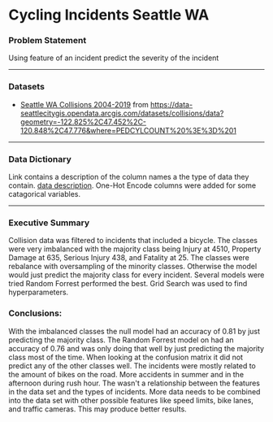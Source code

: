 # Cycling Incidents Seattle WA

### Problem Statement

Using feature of an incident predict the severity of the incident


---

### Datasets


- [Seattle WA Collisions 2004-2019](./Collisions.csv)
from https://data-seattlecitygis.opendata.arcgis.com/datasets/collisions/data?geometry=-122.825%2C47.452%2C-120.848%2C47.776&where=PEDCYLCOUNT%20%3E%3D%201

---

### Data Dictionary

Link contains a description of the column names a the type of data they contain.
[data description](https://www.seattle.gov/Documents/Departments/SDOT/GIS/Collisions_OD.pdf).
One-Hot Encode columns were added for some catagorical variables.

---
### Executive Summary

Collision data was filtered to incidents that included a bicycle. The classes were very imbalanced with the majority class being Injury at 4510, Property Damage at 635, Serious Injury 438, and Fatality at 25. The classes were rebalance with oversampling of the minority classes. Otherwise the model would just predict the majority class for every incident. Several models were tried Random Forrest performed the best. Grid Search was used to find hyperparameters.



### Conclusions:

With the imbalanced classes the null model had an accuracy of 0.81 by just predicting the majority class. The Random Forrest model on had an accuracy of 0.76 and was only doing that well by just predicting the majority class most of the time. When looking at the confusion matrix it did not predict any of the other classes well. The incidents were mostly related to the amount of bikes on the road. More accidents in summer and in the afternoon during rush hour. The wasn't a relationship between the features in the data set and the types of incidents. More data needs to be combined into the data set with other possible features like speed limits, bike lanes, and traffic cameras. This may produce better results.  
